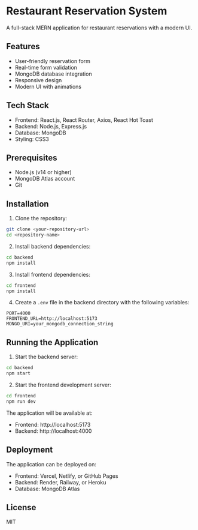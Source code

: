 # Restaurant Reservation System

A full-stack MERN application for restaurant reservations with a modern UI.

## Features

- User-friendly reservation form
- Real-time form validation
- MongoDB database integration
- Responsive design
- Modern UI with animations

## Tech Stack

- Frontend: React.js, React Router, Axios, React Hot Toast
- Backend: Node.js, Express.js
- Database: MongoDB
- Styling: CSS3

## Prerequisites

- Node.js (v14 or higher)
- MongoDB Atlas account
- Git

## Installation

1. Clone the repository:

```bash
git clone <your-repository-url>
cd <repository-name>
```

2. Install backend dependencies:

```bash
cd backend
npm install
```

3. Install frontend dependencies:

```bash
cd frontend
npm install
```

4. Create a `.env` file in the backend directory with the following variables:

```
PORT=4000
FRONTEND_URL=http://localhost:5173
MONGO_URI=your_mongodb_connection_string
```

## Running the Application

1. Start the backend server:

```bash
cd backend
npm start
```

2. Start the frontend development server:

```bash
cd frontend
npm run dev
```

The application will be available at:

- Frontend: http://localhost:5173
- Backend: http://localhost:4000

## Deployment

The application can be deployed on:

- Frontend: Vercel, Netlify, or GitHub Pages
- Backend: Render, Railway, or Heroku
- Database: MongoDB Atlas

## License

MIT
